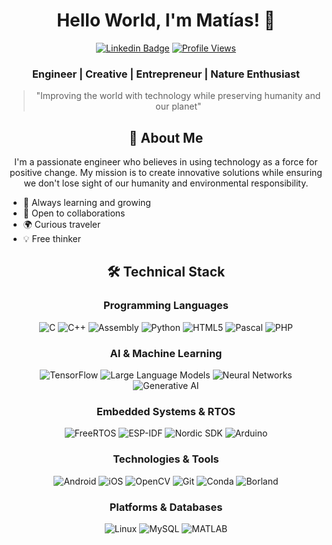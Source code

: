 <div align="center">
  
  # Hello World, I'm Matías! 👋
  
  [![Linkedin Badge](https://img.shields.io/badge/-Matías_Cosentini-blue?style=flat-square&logo=Linkedin&logoColor=white&link=https://linkedin.com/in/humbertomatiascosentini)](https://linkedin.com/in/humbertomatiascosentini)
  [![Profile Views](https://komarev.com/ghpvc/?username=hmcosentini&label=Profile%20views&color=0e75b6&style=flat-square)](https://github.com/hmcosentini)

  ### Engineer | Creative | Entrepreneur | Nature Enthusiast

  > "Improving the world with technology while preserving humanity and our planet"
</div>

<div align="center">
  
  ## 🚀 About Me

  I'm a passionate engineer who believes in using technology as a force for positive change. My mission is to create innovative solutions while ensuring we don't lose sight of our humanity and environmental responsibility.
</div>

- 🌱 Always learning and growing
- 🤝 Open to collaborations
- 🌍 Curious traveler
- 💡 Free thinker


<div align="center">
  
  ## 🛠️ Technical Stack
</div>

<div align="center">

### Programming Languages
![C](https://img.shields.io/badge/-C-A8B9CC?style=flat-square&logo=c&logoColor=white)
![C++](https://img.shields.io/badge/-C++-00599C?style=flat-square&logo=cplusplus&logoColor=white)
![Assembly](https://img.shields.io/badge/-Assembly-4B0082?style=flat-square&logo=assemblyscript&logoColor=white)
![Python](https://img.shields.io/badge/-Python-3776AB?style=flat-square&logo=python&logoColor=white)
![HTML5](https://img.shields.io/badge/-HTML5-E34F26?style=flat-square&logo=html5&logoColor=white)
![Pascal](https://img.shields.io/badge/-Pascal-FF6B6B?style=flat-square&logo=delphi&logoColor=white)
![PHP](https://img.shields.io/badge/-PHP-777BB4?style=flat-square&logo=php&logoColor=white)

### AI & Machine Learning
![TensorFlow](https://img.shields.io/badge/-TensorFlow-FF6F00?style=flat-square&logo=tensorflow&logoColor=white)
![Large Language Models](https://img.shields.io/badge/-LLMs-00A67E?style=flat-square&logo=openai&logoColor=white)
![Neural Networks](https://img.shields.io/badge/-Neural_Networks-FF4B4B?style=flat-square&logo=brain&logoColor=white)
![Generative AI](https://img.shields.io/badge/-Generative_AI-6B46C1?style=flat-square&logo=openai&logoColor=white)

### Embedded Systems & RTOS
![FreeRTOS](https://img.shields.io/badge/-FreeRTOS-8BC3FF?style=flat-square&logo=freertos&logoColor=white)
![ESP-IDF](https://img.shields.io/badge/-ESP_IDF-E7352C?style=flat-square&logo=espressif&logoColor=white)
![Nordic SDK](https://img.shields.io/badge/-Nordic_SDK-00A9CE?style=flat-square&logo=nordicsemiconductor&logoColor=white)
![Arduino](https://img.shields.io/badge/-Arduino-00979D?style=flat-square&logo=arduino&logoColor=white)

### Technologies & Tools
![Android](https://img.shields.io/badge/-Android-3DDC84?style=flat-square&logo=android&logoColor=white)
![iOS](https://img.shields.io/badge/-iOS-000000?style=flat-square&logo=ios&logoColor=white)
![OpenCV](https://img.shields.io/badge/-OpenCV-5C3EE8?style=flat-square&logo=opencv&logoColor=white)
![Git](https://img.shields.io/badge/-Git-F05032?style=flat-square&logo=git&logoColor=white)
![Conda](https://img.shields.io/badge/-Conda-44A833?style=flat-square&logo=anaconda&logoColor=white)
![Borland](https://img.shields.io/badge/-Borland-0066CC?style=flat-square&logo=borland&logoColor=white)

### Platforms & Databases
![Linux](https://img.shields.io/badge/-Linux-FCC624?style=flat-square&logo=linux&logoColor=black)
![MySQL](https://img.shields.io/badge/-MySQL-4479A1?style=flat-square&logo=mysql&logoColor=white)
![MATLAB](https://img.shields.io/badge/-MATLAB-0076A8?style=flat-square&logo=mathworks&logoColor=white)

</div>
